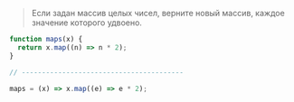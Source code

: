 > Если задан массив целых чисел, верните новый массив, каждое значение которого удвоено.

```js
function maps(x) {
  return x.map((n) => n * 2);
}

// ----------------------------------------

maps = (x) => x.map((e) => e * 2);
```
